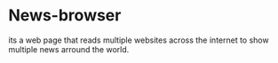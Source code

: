 # News-browser
its a web page that reads multiple websites across the internet to show multiple news arround the world.
